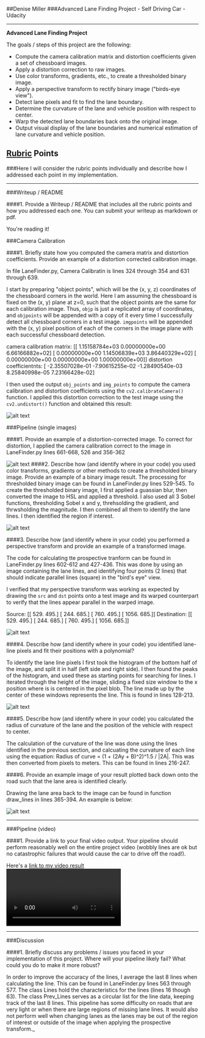 ##Denise Miller
###Advanced Lane Finding Project - Self Driving Car - Udacity

---

**Advanced Lane Finding Project**

The goals / steps of this project are the following:

* Compute the camera calibration matrix and distortion coefficients given a set of chessboard images.
* Apply a distortion correction to raw images.
* Use color transforms, gradients, etc., to create a thresholded binary image.
* Apply a perspective transform to rectify binary image ("birds-eye view").
* Detect lane pixels and fit to find the lane boundary.
* Determine the curvature of the lane and vehicle position with respect to center.
* Warp the detected lane boundaries back onto the original image.
* Output visual display of the lane boundaries and numerical estimation of lane curvature and vehicle position.

[//]: # (Image References)

[image1]: ./output_images/undistort_checkerboard_output.png "Undistorted"
[image2]: ./output_images/undistort_output.png "Road Transformed"
[image3]: ./output_images/binary_combo_example.jpg "Binary Example"
[image4]: ./output_images/warped_straight_lines.png "Warp Example"
[image5]: ./output_images/color_fit_lines.png "Fit Visual"
[image6]: ./output_images/example_output1.png "Output"
[video1]: ./output_images/project_video_processed.mp4 "Video"

## [Rubric](https://review.udacity.com/#!/rubrics/571/view) Points
###Here I will consider the rubric points individually and describe how I addressed each point in my implementation.  

---
###Writeup / README

####1. Provide a Writeup / README that includes all the rubric points and how you addressed each one.  You can submit your writeup as markdown or pdf.  

You're reading it!

###Camera Calibration

####1. Briefly state how you computed the camera matrix and distortion coefficients. Provide an example of a distortion corrected calibration image.

In file LaneFinder.py, Camera Calibratin is lines 324 through 354 and 631 through 639.

I start by preparing "object points", which will be the (x, y, z) coordinates of the chessboard corners in the world. Here I am assuming the chessboard is fixed on the (x, y) plane at z=0, such that the object points are the same for each calibration image.  Thus, `objp` is just a replicated array of coordinates, and `objpoints` will be appended with a copy of it every time I successfully detect all chessboard corners in a test image.  `imgpoints` will be appended with the (x, y) pixel position of each of the corners in the image plane with each successful chessboard detection.  

camera calibration matrix:
[[  1.15158784e+03   0.00000000e+00   6.66166882e+02]
 [  0.00000000e+00   1.14506839e+03   3.86440329e+02]
 [  0.00000000e+00   0.00000000e+00   1.00000000e+00]]
distortion coefficientnts:
[ -2.35507028e-01  -7.90615255e-02  -1.28490540e-03   8.25840998e-05
   7.23166428e-02]

I then used the output `obj_points` and `img_points` to compute the camera calibration and distortion coefficients using the `cv2.calibrateCamera()` function.  I applied this distortion correction to the test image using the `cv2.undistort()` function and obtained this result: 

![alt text][image1]

###Pipeline (single images)

####1. Provide an example of a distortion-corrected image.
To correct for distortion, I applied the camera calibration correct to the image in LaneFinder.py lines 661-668, 526 and 356-362

![alt text][image2]
####2. Describe how (and identify where in your code) you used color transforms, gradients or other methods to create a thresholded binary image.  Provide an example of a binary image result.
The processing for thresholded binary image can be found in LaneFinder.py lines 529-545.
To create the thresholded binary image, I first applied a guassian blur, then converted the image to HSL and applied a threshold.  I also used all 3 Sobel functions, thresholding Sobel x and y, threhsolding the gradient, and thrwsholding the magnitude.  I then combined all them to identify the lane lines.  I then identified the region if interest.

![alt text][image3]

####3. Describe how (and identify where in your code) you performed a perspective transform and provide an example of a transformed image.

The code for calculating tte prospective tranform can be found in LaneFinder.py lines 602-612 and 427-436.  This was done by using an image containing the lane lines, and identifying four points (2 lines) that should indicate parallel lines (square) in the "bird's eye" view.

I verified that my perspective transform was working as expected by drawing the `src` and `dst` points onto a test image and its warped counterpart to verify that the lines appear parallel in the warped image.

Source:
[[  529.   495.]
 [  244.   685.]
 [  760.   495.]
 [ 1056.   685.]]
Destination:
[[  529.   495.]
 [  244.   685.]
 [  760.   495.]
 [ 1056.   685.]]

![alt text][image4]

####4. Describe how (and identify where in your code) you identified lane-line pixels and fit their positions with a polynomial?

To identify the lane line pixels I first took the histogram of the bottom half of the image, and split it in half (left side and right side).  I then found the peaks of the histogram, and used these as starting points for searching for lines.  I iterated through the height of the image, sliding a fixed size window to the x position where is is centered in the pixel blob.  The line made up by the center of these windows represents the line. This is found in lines 128-213.

![alt text][image5]

####5. Describe how (and identify where in your code) you calculated the radius of curvature of the lane and the position of the vehicle with respect to center.

The calculation of the curvature of the line was done using the lines identified in the previous section, and calcuating the curvature of each line using the equation: Radius of curve = (1 + (2Ay + B)^2)^1.5 / |2A|.  This was then converted from pixels to meters.  This can be found in lines 216-247.

####6. Provide an example image of your result plotted back down onto the road such that the lane area is identified clearly.

Drawing the lane area back to the image can be found in function draw_lines in lines 365-394.  An example is below:

![alt text][image6]

---

###Pipeline (video)

####1. Provide a link to your final video output.  Your pipeline should perform reasonably well on the entire project video (wobbly lines are ok but no catastrophic failures that would cause the car to drive off the road!).

Here's a [link to my video result](./output_images/project_video_processed.mp4)
![alt text][video1]

---

###Discussion

####1. Briefly discuss any problems / issues you faced in your implementation of this project.  Where will your pipeline likely fail?  What could you do to make it more robust?

In order to improve the accuracy of the lines, I average the last 8 lines when calculating the line.  This can be found in LaneFinder.py lines 563 through 577.  The class Lines hold the characteristics for the lines (lines 16 though 63).  The class Prev_Lines serves as a circular list for the line data, keeping track of the last 8 lines.  This pipeline has some difficulty on roads that are very light or when there are large regions of missing lane lines.  It would also not perform well when changing lanes as the lanes may be out of the region of interest or outside of the image when applying the prospective transform._

